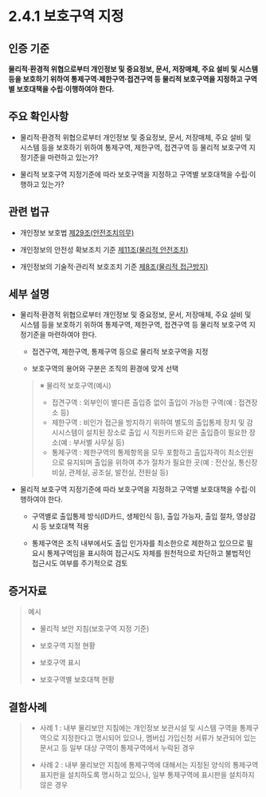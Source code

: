 # 2.4.1 보호구역 지정

## 인증 기준

**물리적·환경적 위협으로부터 개인정보 및 중요정보, 문서, 저장매체, 주요 설비 및 시스템 등을 보호하기 위하여 통제구역·제한구역·접견구역 등 물리적 보호구역을 지정하고 구역별 보호대책을 수립·이행하여야 한다.**

## 주요 확인사항

- 물리적·환경적 위협으로부터 개인정보 및 중요정보, 문서, 저장매체, 주요 설비 및 시스템 등을 보호하기 위하여 통제구역, 제한구역, 접견구역 등 물리적 보호구역 지정기준을 마련하고 있는가?

- 물리적 보호구역 지정기준에 따라 보호구역을 지정하고 구역별 보호대책을 수립·이행하고 있는가?

## 관련 법규

- 개인정보 보호법 [제29조(안전조치의무)](https://www.law.go.kr/법령/개인정보보호법/제29조 "링크로 이동")

- 개인정보의 안전성 확보조치 기준 [제11조(물리적 안전조치)](https://www.law.go.kr/행정규칙/(개인정보보호위원회)개인정보의안전성확보조치기준/제11조 "링크로 이동")

- 개인정보의 기술적·관리적 보호조치 기준 [제8조(물리적 접근방지)](https://www.law.go.kr/행정규칙/(개인정보보호위원회)개인정보의기술적·관리적보호조치기준/제8조 "링크로 이동")

## 세부 설명

- 물리적·환경적 위협으로부터 개인정보 및 중요정보, 문서, 저장매체, 주요 설비 및 시스템 등을 보호하기 위하여 통제구역, 제한구역, 접견구역 등 물리적 보호구역 지정기준을 마련하여야 한다.

    - 접견구역, 제한구역, 통제구역 등으로 물리적 보호구역을 지정

    - 보호구역의 용어와 구분은 조직의 환경에 맞게 선택
    >
    > ※ 물리적 보호구역(예시)
    >
    > - 접견구역 : 외부인이 별다른 출입증 없이 출입이 가능한 구역(예 : 접견장소 등)
    > - 제한구역 : 비인가 접근을 방지하기 위하여 별도의 출입통제 장치 및 감시시스템이 설치된 장소로 출입 시 직원카드와 같은 출입증이 필요한 장소(예 : 부서별 사무실 등)
    > - 통제구역 : 제한구역의 통제항목을 모두 포함하고 출입자격이 최소인원으로 유지되며 출입을 위하여 추가 절차가 필요한 곳(예 : 전산실, 통신장비실, 관제실, 공조실, 발전실, 전원실 등)

- 물리적 보호구역 지정기준에 따라 보호구역을 지정하고 구역별 보호대책을 수립·이행하여야 한다.

    - 구역별로 출입통제 방식(ID카드, 생체인식 등), 출입 가능자, 출입 절차, 영상감시 등 보호대책 적용

    - 통제구역은 조직 내부에서도 출입 인가자를 최소한으로 제한하고 있으므로 필요시 통제구역임을 표시하여 접근시도 자체를 원천적으로 차단하고 불법적인 접근시도 여부를 주기적으로 검토

## 증거자료

> 예시
>
> - 물리적 보안 지침(보호구역 지정 기준)
>
> - 보호구역 지정 현황
>
> - 보호구역 표시
>
> - 보호구역별 보호대책 현황

## 결함사례

> - 사례 1 : 내부 물리보안 지침에는 개인정보 보관시설 및 시스템 구역을 통제구역으로 지정한다고 명시되어 있으나, 멤버십 가입신청 서류가 보관되어 있는 문서고 등 일부 대상 구역이 통제구역에서 누락된 경우
>
> - 사례 2 : 내부 물리보안 지침에 통제구역에 대해서는 지정된 양식의 통제구역 표지판을 설치하도록 명시하고 있으나, 일부 통제구역에 표시판을 설치하지 않은 경우
